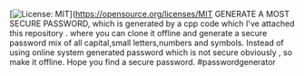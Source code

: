 [![License: MIT](https://img.shields.io/badge/License-MIT-yellow.svg)](https://opensource.org/licenses/MIT
GENERATE A MOST SECURE PASSWORD,
which is generated by a cpp code which I've attached this repository .
where you can clone it offline and generate a secure password mix of all capital,small letters,numbers and symbols.
Instead of using online system generated password which is not secure obviously ,
so make it offline.
Hope you find a secure password.
#passwordgenerator 
